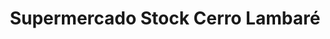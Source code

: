 ---
title: "Supermercado Stock Cerro Lambaré"
url: /lambare/supermercado-stock-cerro-lambare/
shop: supermercado
---